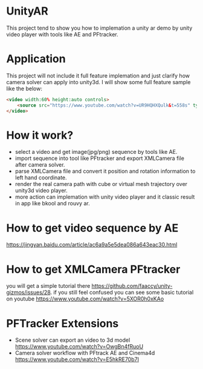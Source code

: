 # UnityAR
This project tend to show you how to implemation a unity ar demo by unity video player with tools like AE and PFtracker.

# Application
This project will not include it full feature implemation and just clarify how camera solver can apply into
unity3d.
I will show some full feature sample like the below:

```HTML
<video width:60% height:auto controls>
    <source src="https://www.youtube.com/watch?v=UR9HQHXQulk&t=558s" type="video/mp4">
</video>
```

# How it work?
- select a video and get image(jpg/png) sequence by tools like AE.
- import sequence into tool like PFtracker and export XMLCamera file after camera solver.
- parse XMLCamera file and convert it position and rotation information to left hand coordinate.
- render the real camera path with cube or virtual mesh trajectory over unity3d video player.
- more action can implemation with unity video player and it classic result in app like bkool and rouvy ar.

# How to get video sequence by AE
https://jingyan.baidu.com/article/ac6a9a5e5dea086a643eac30.html

# How to get XMLCamera PFtracker
you will get a simple tutorial there https://github.com/faaccy/unity-gizmos/issues/28.
if you still feel confused you can see some basic tutorial on youtube https://www.youtube.com/watch?v=5XOR0h0xKAo

# PFTracker Extensions
- Scene solver can export an video to 3d model https://www.youtube.com/watch?v=OwgBn4fRuoU
- Camera solver workflow with PFtrack AE and Cinema4d https://www.youtube.com/watch?v=E5hkRE70b7I
